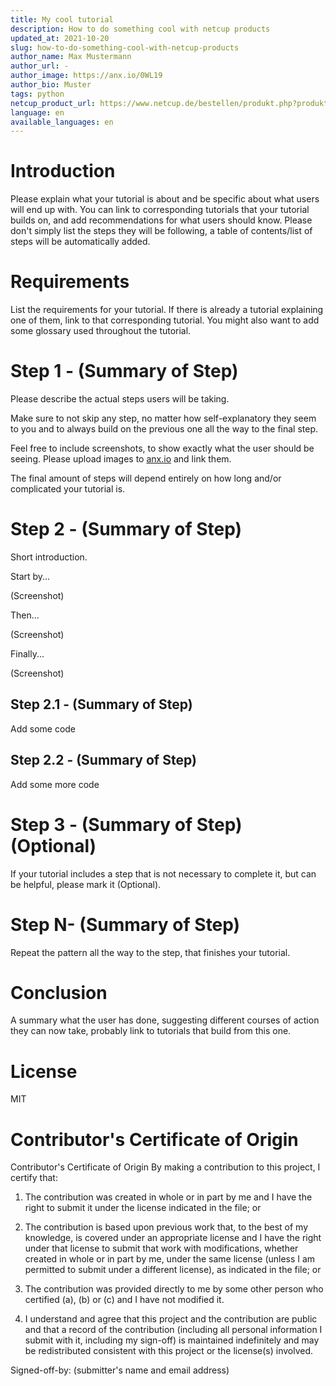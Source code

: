 ```yaml
---
title: My cool tutorial
description: How to do something cool with netcup products
updated_at: 2021-10-20
slug: how-to-do-something-cool-with-netcup-products
author_name: Max Mustermann
author_url: -
author_image: https://anx.io/0WL19
author_bio: Muster
tags: python 
netcup_product_url: https://www.netcup.de/bestellen/produkt.php?produkt=2128
language: en
available_languages: en
---
```


# Introduction
Please explain what your tutorial is about and be specific about what users will end up with.  You can link to corresponding tutorials that your tutorial builds on, and add recommendations for what users should know. Please don't simply list the steps they will be following, a table of contents/list of steps will be automatically added.

# Requirements
List the requirements for your tutorial. If there is already a tutorial explaining one of them, link to that corresponding tutorial. You might also want to add some glossary used throughout the tutorial.

# Step 1 - (Summary of Step)
Please describe the actual steps users will be taking.

Make sure to not skip any step, no matter how self-explanatory they seem to you and to always build on the previous one all the way to the final step.

Feel free to include screenshots, to show exactly what the user should be seeing. Please upload images to [anx.io](https://anx.io/) and link them. 

The final amount of steps will depend entirely on how long and/or complicated your tutorial is.

# Step 2 - (Summary of Step)
Short introduction.

Start by...

(Screenshot)

Then...

(Screenshot)

Finally...

(Screenshot)

## Step 2.1 - (Summary of Step)
Add some code

## Step 2.2 - (Summary of Step)
Add some more code

# Step 3 - (Summary of Step) (Optional)
If your tutorial includes a step that is not necessary to complete it, but can be helpful, please mark it (Optional).

# Step N- (Summary of Step)
Repeat the pattern all the way to the step, that finishes your tutorial.

# Conclusion
A summary what the user has done, suggesting different courses of action they can now take, probably link to tutorials that build from this one.

# License
MIT

# Contributor's Certificate of Origin
Contributor's Certificate of Origin By making a contribution to this project, I certify that:

 1) The contribution was created in whole or in part by me and I have the right to submit it under the license indicated in the file; or

 2) The contribution is based upon previous work that, to the best of my knowledge, is covered under an appropriate license and I have the right under that license to submit that work with modifications, whether created in whole or in part by me, under the same license (unless I am permitted to submit under a different license), as indicated in the file; or

 3) The contribution was provided directly to me by some other person who certified (a), (b) or (c) and I have not modified it.

 4) I understand and agree that this project and the contribution are public and that a record of the contribution (including all personal information I submit with it, including my sign-off) is maintained indefinitely and may be redistributed consistent with this project or the license(s) involved.

Signed-off-by: (submitter's name and email address)
